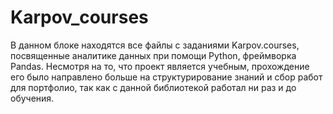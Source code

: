 # Karpov_courses
В данном блоке находятся все файлы с заданиями Karpov.courses, посвященные аналитике данных при помощи Python, фреймворка Pandas. Несмотря на то, что проект является учебным, прохождение его было направлено больше на структурирование знаний и сбор работ для портфолио, так как с данной библиотекой работал ни раз и до обучения.
